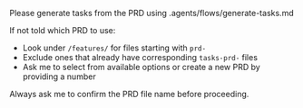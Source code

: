 Please generate tasks from the PRD using .agents/flows/generate-tasks.md

If not told which PRD to use:
- Look under `/features/` for files starting with `prd-`
- Exclude ones that already have corresponding `tasks-prd-` files
- Ask me to select from available options or create a new PRD by providing a number

Always ask me to confirm the PRD file name before proceeding.
